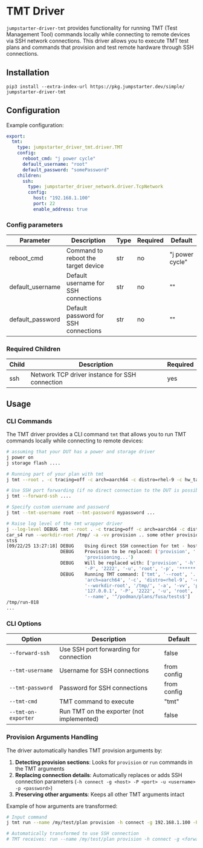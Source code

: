# TMT Driver

`jumpstarter-driver-tmt` provides functionality for running TMT (Test Management Tool) commands locally while connecting to remote devices via SSH network connections. This driver allows you to execute TMT test plans and commands that provision and test remote hardware through SSH connections.

## Installation

```shell
pip3 install --extra-index-url https://pkg.jumpstarter.dev/simple/ jumpstarter-driver-tmt
```

## Configuration

Example configuration:

```yaml
export:
  tmt:
    type: jumpstarter_driver_tmt.driver.TMT
    config:
      reboot_cmd: "j power cycle"
      default_username: "root"
      default_password: "somePassword"
    children:
      ssh:
        type: jumpstarter_driver_network.driver.TcpNetwork
        config:
          host: "192.168.1.100"
          port: 22
          enable_address: true
```

### Config parameters

| Parameter | Description | Type | Required | Default |
|-----------|-------------|------|----------|---------|
| reboot_cmd | Command to reboot the target device | str | no | "j power cycle" |
| default_username | Default username for SSH connections | str | no | "" |
| default_password | Default password for SSH connections | str | no | "" |

### Required Children

| Child | Description | Required |
|-------|-------------|----------|
| ssh | Network TCP driver instance for SSH connection | yes |

## Usage

### CLI Commands

The TMT driver provides a CLI command `tmt` that allows you to run TMT commands locally while connecting to remote devices:

```bash
# assuming that your DUT has a power and storage driver
j power on
j storage flash ....

# Running part of your plan with tmt
j tmt --root . -c tracing=off -c arch=aarch64 -c distro=rhel-9 -c hw_target=rcar_s4 run --workdir-root /tmp/ -a -vv provision .. some other provisioning... plan -vv --name ^/podman/plans/fusa/tests$

# Use SSH port forwarding (if no direct connection to the DUT is possible)
j tmt --forward-ssh ....

# Specify custom username and password
j tmt --tmt-username root --tmt-password mypassword ...

# Raise log level of the tmt wrapper driver
j --log-level DEBUG tmt --root . -c tracing=off -c arch=aarch64 -c distro=rhel-9 -c hw_target=r
car_s4 run --workdir-root /tmp/ -a -vv provision .. some other provisioning... plan -vv --name ^/podman/plans/fusa/te
sts$
[09/22/25 13:27:18] DEBUG    Using direct SSH connection for tmt - host: 127.0.0.1, port: 2222           client.py:64
                    DEBUG    Provision to be replaced: ('provision', '..', 'some', 'other',             client.py:117
                             'provisioning...')                                                                      
                    DEBUG    Will be replaced with: ['provision', '-h', 'connect', '-g', '127.0.0.1',   client.py:118
                             '-P', '2222', '-u', 'root', '-p', '******']                                           
                    DEBUG    Running TMT command: ['tmt', '--root', '.', '-c', 'tracing=off', '-c',      client.py:74
                             'arch=aarch64', '-c', 'distro=rhel-9', '-c', 'hw_target=rcar_s4', 'run',                
                             '--workdir-root', '/tmp/', '-a', '-vv', 'provision', '-h', 'connect', '-g',             
                             '127.0.0.1', '-P', '2222', '-u', 'root', '-p', '******', 'plan', '-vv',               
                             '--name', '^/podman/plans/fusa/tests$']                                                 
/tmp/run-018
...
```

### CLI Options

| Option | Description | Default |
|--------|-------------|---------|
| `--forward-ssh` | Use SSH port forwarding for connection | false |
| `--tmt-username` | Username for SSH connections | from config |
| `--tmt-password` | Password for SSH connections | from config |
| `--tmt-cmd` | TMT command to execute | "tmt" |
| `--tmt-on-exporter` | Run TMT on the exporter (not implemented) | false |

### Provision Arguments Handling

The driver automatically handles TMT provision arguments by:

1. **Detecting provision sections**: Looks for `provision` or `run` commands in the TMT arguments
2. **Replacing connection details**: Automatically replaces or adds SSH connection parameters (`-h connect -g <host> -P <port> -u <username> -p <password>`)
3. **Preserving other arguments**: Keeps all other TMT arguments intact

Example of how arguments are transformed:
```bash
# Input command
j tmt run --name /my/test/plan provision -h connect -g 192.168.1.100 -P 22

# Automatically transformed to use SSH connection
# TMT receives: run --name /my/test/plan provision -h connect -g <forwarded_host> -P <forwarded_port> -u root -p password
```
